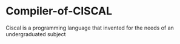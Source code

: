 # Compiler-of-CISCAL

Ciscal is a programming language that invented for the needs of an undergraduated subject 
